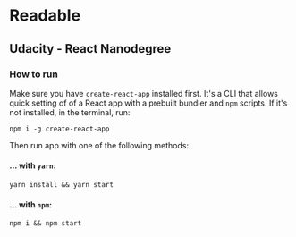 # Readable
## Udacity - React Nanodegree

### How to run

Make sure you have `create-react-app` installed first. It's a CLI that allows quick setting of of a React app with a prebuilt bundler and `npm` scripts.
If it's not installed, in the terminal, run:

```
npm i -g create-react-app
```

Then run app with one of the following methods:

#### ... with `yarn`:

```
yarn install && yarn start
```

#### ... with `npm`:

```
npm i && npm start
```
